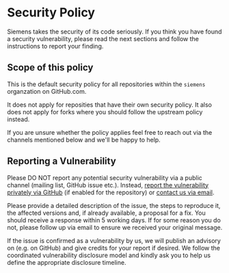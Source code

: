 # Security Policy

Siemens takes the security of its code seriously. If you think you have found a security vulnerability,
please read the next sections and follow the instructions to report your finding.

## Scope of this policy

This is the default security policy for all repositories within the `siemens` organzation on GitHub.com.

It does not apply for reposities that have their own security policy.
It also does not apply for forks where you should follow the upstream policy instead.

If you are unsure whether the policy applies feel free to reach out via the channels mentioned below and we'll be happy to help.

## Reporting a Vulnerability

Please DO NOT report any potential security vulnerability via a public channel (mailing list, GitHub issue etc.).
Instead, [report the vulnerability privately via GitHub](https://docs.github.com/en/code-security/security-advisories/guidance-on-reporting-and-writing/privately-reporting-a-security-vulnerability)
(if enabled for the repository) or [contact us via email](mailto:opensource@siemens.com).

Please provide a detailed description of the issue, the steps to reproduce it, the affected versions and, if already available,
a proposal for a fix. You should receive a response within 5 working days. If for some reason you do not, please follow up via email to ensure we received your original message.

If the issue is confirmed as a vulnerability by us, we will publish an advisory on (e.g. on GitHub) and give credits for your report if desired. We follow the coordinated vulnerability disclosure model and kindly ask you to help us define the appropriate disclosure timeline.
